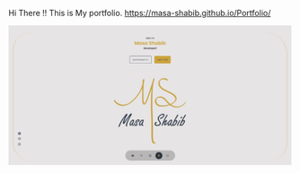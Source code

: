 Hi There !! 
This is My portfolio.
https://masa-shabib.github.io/Portfolio/

![masar_logo](src/assets/portfolio.JPG)
